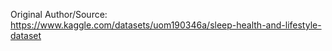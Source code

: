 Original Author/Source: https://www.kaggle.com/datasets/uom190346a/sleep-health-and-lifestyle-dataset
